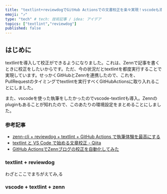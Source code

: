 ```yaml
---
title: "textlint+reviewdogでGitHub Actionsでの文書校正を楽々実現！vscodeも添えて"
emoji: "⤴️"
type: "tech" # tech: 技術記事 / idea: アイデア
topics: ["textlint","reviewdog"]
published: false
---
```


## はじめに
textlintを導入して校正ができるようになりました。これは、Zennで記事を書くときに校正をしたいからです。ただ、今の状況だとtextlintを都度実行することで実現しています。せっかくGitHubとZennを連携したので、これを、PullRequestのタイミングでtextlintを実行すべくGitHubActionsに取り入れることにしました。

また、vscodeを使った執筆をしたかったのでvscode-textlintも導入。Zennのpluginもあることが知れたので、このあたりの環境設定をまとめることにしました。

### 参考記事
- [zenn\-cli \+ reviewdog \+ textlint \+ GitHub Actions で執筆体験を最高にする](https://zenn.dev/serima/articles/4dac7baf0b9377b0b58b#%E7%95%AA%E5%A4%96%E7%B7%A8%3A-vscode-textlint)
- [textlint と VS Code で始める文章校正 \- Qiita](https://qiita.com/takasp/items/22f7f72b691fda30aea2)
- [GitHub ActionsでZennブログの校正を自動化してみた](https://zenn.dev/yuta28/articles/blog-lint-ci-reviewdog)

### textlint + reviewdog
わざとここでまちがえてみ,る


### vscode + textlint + zenn